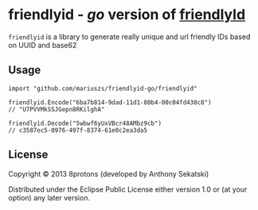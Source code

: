 # friendlyid - _go_ version of [friendlyId](https://github.com/Devskiller/friendly-id) 

`friendlyid` is a library to generate really unique and url friendly IDs
based on UUID and base62

## Usage

```
import "github.com/mariuszs/friendlyid-go/friendlyid"

friendlyid.Encode("6ba7b814-9dad-11d1-80b4-00c04fd430c8")
// "U7PVVMkSSJGepn8RKilghA"

friendlyid.Decode("5wbwf6yUxVBcr48AMbz9cb")
// c3587ec5-0976-497f-8374-61e0c2ea3da5
```

## License

Copyright © 2013 8protons (developed by Anthony Sekatski)

Distributed under the Eclipse Public License either version 1.0 or (at
your option) any later version.
